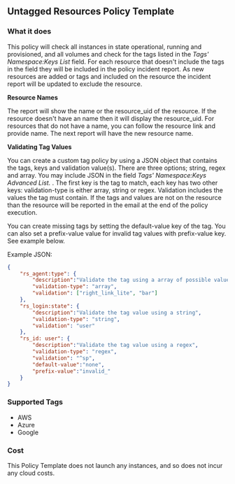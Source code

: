## Untagged Resources Policy Template

### What it does

This policy will check all instances in state operational, running and provisioned, and all volumes and check for the tags listed in the *Tags' Namespace:Keys List* field.  For each resource that doesn't include the tags in the field they will be included in the policy incident report.   As new resources are added or tags and included on the resource the incident report will be updated to exclude the resource.

**Resource Names**

The report will show the name or the resource_uid of the resource.  If the resource doesn't have an  name then it will display the resource_uid.  For resources that do not have a name, you can follow the resource link and provide name.  The next report will have the new resource name.   

**Validating Tag Values**

You can create a custom tag policy by using a JSON object that contains the tags, keys and validation value(s).  There are three options; string, regex and array.  You may include JSON in the field *Tags' Namespace:Keys Advanced List.* .  The first key is the tag to match, each key has two other keys: validation-type is either array, string or regex.  Validation includes the values the tag must contain.  If the tags and values are not on the resource than the resource will be reported in the email at the end of the policy execution.

You can create missing tags by setting the default-value key of the tag. You can also set a prefix-value value for invalid tag values with prefix-value key. See example below.  

Example JSON:
```json
{
	"rs_agent:type": {
		"description":"Validate the tag using a array of possible values",
		"validation-type": "array",
		"validation": ["right_link_lite", "bar"]
	},
	"rs_login:state": {
		"description":"Validate the tag value using a string",		
		"validation-type": "string",
		"validation": "user"
	},
	"rs_id: user": {
		"description":"Validate the tag value using a regex",		
		"validation-type": "regex",
		"validation": "^sp",
		"default-value":"none",
		"prefix-value":"invalid_"
	}
}
```

### Supported Tags

- AWS
- Azure
- Google

### Cost

This Policy Template does not launch any instances, and so does not incur any cloud costs.


